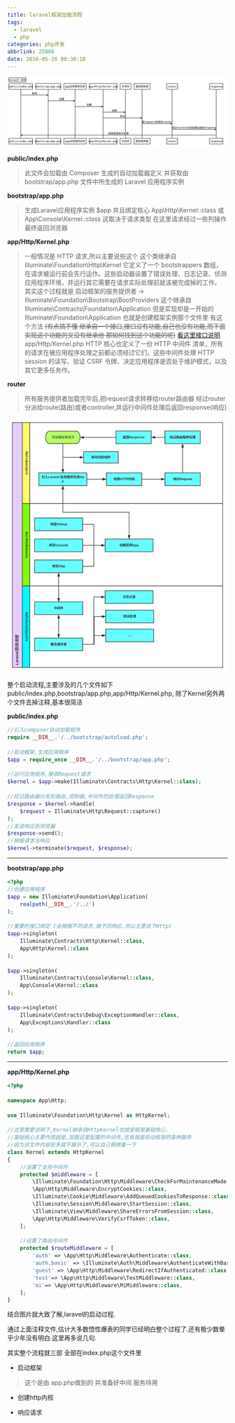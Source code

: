 ```yaml
---
title: laravel框架加载流程
tags:
  - laravel
  - php
categories: php开发
abbrlink: 25866
date: 2016-05-26 00:30:10
---
```



![启动流程](/image/16-5/bootstrap.svg)

<!--more-->

**public/index.php**
>此文件会加载由 Composer 生成的自动加载器定义
并获取由 bootstrap/app.php 文件中所生成的 Laravel 应用程序实例

**bootstrap/app.php**
>生成Laravel应用程序实例 $app
并且绑定核心 App\Http\Kernel::class 或 App\Console\Kernel::class
这取决于请求类型 在这里请求经过一些列操作 最终返回浏览器

**app/Http/Kernel.php**
>一般情况是 HTTP 请求,所以主要说些这个
这个类继承自 Illuminate\Foundation\Http\Kernel 它定义了一个 bootstrappers 数组，在请求被运行前会先行运作。这些启动器设置了错误处理、日志记录、侦测应用程序环境，并运行其它需要在请求实际处理前就该被完成掉的工作。
其实这个过程就是 启动框架的服务提供者 -> Illuminate\Foundation\Bootstrap\BootProviders  这个继承自 Illuminate\Contracts\Foundation\Application  但是实现却是一开始的 Illuminate\Foundation\Application 也就是创建框架实例那个文件里 有这个方法 ~~(有点搞不懂 继承自一个接口,接口没有功能,自己也没有功能,而下面实现这个功能的又没有继承他 那如何找到这个功能的呢)~~ [看这里接口说明](http://elickzhao.github.io/2016/05/%E7%8E%B0%E4%BB%A3%20PHP%20%E6%96%B0%E7%89%B9%E6%80%A7%E7%B3%BB%E5%88%97%20%E2%80%94%E2%80%94%20%E5%96%84%E7%94%A8%E6%8E%A5%E5%8F%A3/#more)
app/Http/Kernel.php
HTTP 核心也定义了一份 HTTP 中间件 清单，所有的请求在被应用程序处理之前都必须经过它们。这些中间件处理 HTTP session 的读写、验证 CSRF 令牌、决定应用程序是否处于维护模式，以及其它更多任务作。

**router**
>所有服务提供者加载完毕后,把request请求转移给router路由器
经过router分派给route(路由)或者controller,并运行中间件处理后返回response(响应)



![启动流程](/image/16-5/2.svg)

整个启动流程,主要涉及的几个文件如下
public/index.php,bootstrap/app.php,app/Http/Kernel.php,
除了Kernel另外两个文件去掉注释,基本很简洁

**public/index.php**
```php
//引入composer自动加载程序
require __DIR__.'/../bootstrap/autoload.php';

//启动框架,生成应用程序
$app = require_once __DIR__.'/../bootstrap/app.php';

//运行应用程序,接收Request请求
$kernel = $app->make(Illuminate\Contracts\Http\Kernel::class);

//经过路由器分发到路由,控制器,中间件的处理返回Response
$response = $kernel->handle(
    $request = Illuminate\Http\Request::capture()
);
//发送响应到浏览器
$response->send();
//销毁请求与响应
$kernel->terminate($request, $response);
```

----------

**bootstrap/app.php**
```php
<?php
//创建应用程序
$app = new Illuminate\Foundation\Application(
    realpath(__DIR__.'/../')
);

//重要的接口绑定 (会根据不同请求,做不同响应.所以主要说下Http)
$app->singleton(
    Illuminate\Contracts\Http\Kernel::class,
    App\Http\Kernel::class
);

$app->singleton(
    Illuminate\Contracts\Console\Kernel::class,
    App\Console\Kernel::class
);

$app->singleton(
    Illuminate\Contracts\Debug\ExceptionHandler::class,
    App\Exceptions\Handler::class
);

//返回应用程序
return $app;

```

----------

**app/Http/Kernel.php**

```php
<?php

namespace App\Http;

use Illuminate\Foundation\Http\Kernel as HttpKernel;

//这里需要说明下,Kernel继承自HttpKernel也就是框架基础核心.
//基础核心主要作用就是,加载这里配置的中间件,还有就是启动框架的各种服务
//因为该文件内容较多就不展示了,可以自己稍微看一下
class Kernel extends HttpKernel
{
    //设置了全局中间件
    protected $middleware = [
        \Illuminate\Foundation\Http\Middleware\CheckForMaintenanceMode::class,
        \App\Http\Middleware\EncryptCookies::class,
        \Illuminate\Cookie\Middleware\AddQueuedCookiesToResponse::class,
        \Illuminate\Session\Middleware\StartSession::class,
        \Illuminate\View\Middleware\ShareErrorsFromSession::class,
        \App\Http\Middleware\VerifyCsrfToken::class,
    ];

    //设置了路由中间件
    protected $routeMiddleware = [
        'auth' => \App\Http\Middleware\Authenticate::class,
        'auth.basic' => \Illuminate\Auth\Middleware\AuthenticateWithBasicAuth::class,
        'guest' => \App\Http\Middleware\RedirectIfAuthenticated::class,
        'test'=> \App\Http\Middleware\TestMiddleware::class,
        'mi'=> \App\Http\Middleware\MiMiddleware::class,
    ];
}
```
结合图片就大致了解,laravel的启动过程.

通过上面注释文件,估计大多数悟性爆表的同学已经明白整个过程了.还有极少数晕乎少年没有明白.这里再多说几句.

其实整个流程就三部 全部在index.php这个文件里

- 启动框架
>这个是由 app.php做到的 并准备好中间 服务待用

- 创建http内核

-  响应请求